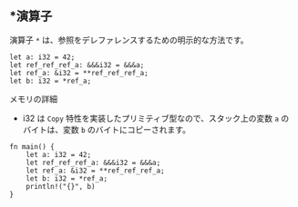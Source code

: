 ## *演算子

演算子 `*` は、参照をデレファレンスするための明示的な方法です。

``` 
let a: i32 = 42;
let ref_ref_ref_a: &&&i32 = &&&a;
let ref_a: &i32 = **ref_ref_ref_a;
let b: i32 = *ref_a;
```

メモリの詳細

- i32 は `Copy` 特性を実装したプリミティブ型なので、スタック上の変数 `a` のバイトは、変数 `b` のバイトにコピーされます。

```
fn main() {
    let a: i32 = 42;
    let ref_ref_ref_a: &&&i32 = &&&a;
    let ref_a: &i32 = **ref_ref_ref_a;
    let b: i32 = *ref_a;
    println!("{}", b)
}
```
